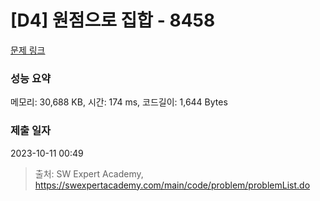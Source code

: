 # [D4] 원점으로 집합 - 8458 

[문제 링크](https://swexpertacademy.com/main/code/problem/problemDetail.do?contestProbId=AWzaq5KKk_ADFAVU) 

### 성능 요약

메모리: 30,688 KB, 시간: 174 ms, 코드길이: 1,644 Bytes

### 제출 일자

2023-10-11 00:49



> 출처: SW Expert Academy, https://swexpertacademy.com/main/code/problem/problemList.do